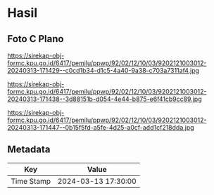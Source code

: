 # Hasil

## Foto C Plano

https://sirekap-obj-formc.kpu.go.id/6417/pemilu/ppwp/92/02/12/10/03/9202121003012-20240313-171429--c0cd1b34-d1c5-4a40-9a38-c703a7311af4.jpg

https://sirekap-obj-formc.kpu.go.id/6417/pemilu/ppwp/92/02/12/10/03/9202121003012-20240313-171438--3d88151b-d054-4e44-b875-e6f41cb9cc89.jpg

https://sirekap-obj-formc.kpu.go.id/6417/pemilu/ppwp/92/02/12/10/03/9202121003012-20240313-171447--0b15f5fd-a5fe-4d25-a0cf-add1cf218dda.jpg


## Metadata

| Key        | Value               |
| ---------- | ------------------- |
| Time Stamp | 2024-03-13 17:30:00 |



